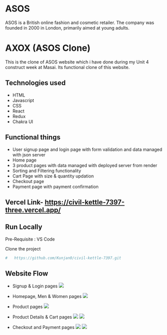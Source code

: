 # ASOS

ASOS is a British online fashion and cosmetic retailer. The company was founded in 2000 in London, primarily aimed at young adults.

# AXOX (ASOS Clone)

This is the clone of ASOS website which i have done during my Unit 4 construct week at Masai. Its functional clone of this website. 
## Technologies used

- HTML
- Javascript
- CSS
- React
- Redux
- Chakra UI

## Functional things

- User signup page and login page with form validation and data managed with json server
- Home page
- 3 product pages with data managed with deployed server from render 
- Sorting and Filtering functionality
- Cart Page with size & quantity updation
- Checkout page 
- Payment page with payment confirmation

## Vercel Link- https://civil-kettle-7397-three.vercel.app/


## Run Locally

Pre-Requisite : 
VS Code

Clone the project

```bash
#   https://github.com/Kunjan0/civil-kettle-7397.git
```


## Website Flow

- Signup & Login pages
![](./src//assets/LoginPage.png)

- Homepage, Men & Women pages 
![](./src//assets/Menpage.png)

- Product pages 
![](./src//assets/ProductsPage.png)

- Product Details & Cart pages 
![](./src//assets/ProductDetailsPage.png)
![](./src//assets/CartPage.png)

-  Checkout and Payment pages
![](./src//assets/CheckoutPage.png)
![](./src//assets/PaymentPage.png)
